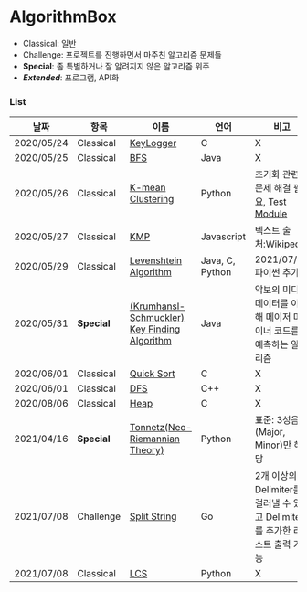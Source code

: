 # AlgorithmBox

* Classical: 일반
* Challenge: 프로젝트를 진행하면서 마주친 알고리즘 문제들
* **Special**: 좀 특별하거나 잘 알려지지 않은 알고리즘 위주
* ***Extended***: 프로그램, API화
### List
|날짜|항목|이름|언어|비고|
|----|----|----|---|---|
|2020/05/24|Classical|[KeyLogger](https://github.com/Re-Coma/OneDayOneAlgorithm/tree/master/Classic/KeyLogger)|C|X|
|2020/05/25|Classical|[BFS](https://github.com/Re-Coma/OneDayOneAlgorithm/tree/master/Classic/bfs/java)|Java|X|
|2020/05/26|Classical|[K-mean Clustering](https://github.com/Re-Coma/OneDayOneAlgorithm/tree/master/Classic/k-mean-clustering)|Python|초기화 관련 문제 해결 필요, [Test Module](https://github.com/Re-Coma/OneDayOneAlgorithm/blob/master/Classic/k-mean-clustering/testcase.ipynb)|
|2020/05/27|Classical|[KMP](https://github.com/Re-Coma/OneDayOneAlgorithm/tree/master/Classic/kms)|Javascript|텍스트 출처:Wikipedia|
|2020/05/29|Classical|[Levenshtein Algorithm](https://github.com/Re-Coma/OneDayOneAlgorithm/tree/master/Classic/levenstein/)|Java, C, Python|2021/07/07 파이썬 추가|
|2020/05/31|__Special__|[(Krumhansl-Schmuckler) Key Finding Algorithm](https://github.com/Re-Coma/OneDayOneAlgorithm/tree/master/Special/key-finding/)|Java|악보의 미디 데이터를 이용해 메이저 마이너 코드를 예측하는 알고리즘|
|2020/06/01|Classical|[Quick Sort](https://github.com/Re-Coma/OneDayOneAlgorithm/blob/master/Classic/sort/quick-sort/quick_sort.c)|C|X|
|2020/06/01|Classical|[DFS](https://github.com/Re-Coma/OneDayOneAlgorithm/tree/master/Classic/dfs/)|C++|X|
|2020/08/06|Classical|[Heap](https://github.com/ReicomA/OneDayOneAlgorithm/tree/master/Classic/heap/c)|C|X|
|2021/04/16|__Special__|[Tonnetz(Neo-Riemannian Theory)](Special/tonnetz/tonnetz.py)|Python|표준: 3성음(Major, Minor)만 해당|
|2021/07/08|Challenge|[Split String](Challenge/split)|Go|2개 이상의 Delimiter를 걸러낼 수 있고 Delimiter를 추가한 리스트 출력 가능|
|2021/07/08|Classical|[LCS](Classic/lcs/lcs.py)|Python|X|
